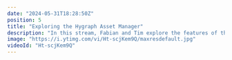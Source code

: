 ```yaml
---
date: "2024-05-31T18:28:50Z"
position: 5
title: "Exploring the Hygraph Asset Manager"
description: "In this stream, Fabian and Tim explore the features of the all-new asset manager in Hygraph. Upload via API, transform assets via GraphQL, and more!\n\r\n\rAsk us any questions in the chat and join the community: https://slack.hygraph.com"
image: "https://i.ytimg.com/vi/Ht-scjKem9Q/maxresdefault.jpg"
videoId: "Ht-scjKem9Q"
---
```


